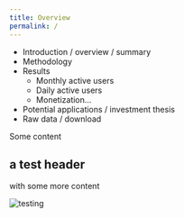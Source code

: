 ```yaml
---
title: Overview
permalink: /
--- 
```


- Introduction / overview / summary
- Methodology
- Results
  - Monthly active users
  - Daily active users
  - Monetization...
- Potential applications / investment thesis
- Raw data / download




Some content

## a test header

with some more content

![testing](https://docs.google.com/spreadsheets/d/e/2PACX-1vQQzQX605torI6EKbIyL9gZaeeeRW_AXkyVLgd8X7sPeXzgnqyR_-GYm_2arC1DMRVelK1wpjCaTj7k/pubchart?oid=1804812203&format=image "more testing")
